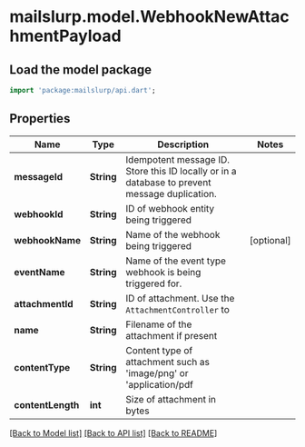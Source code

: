 # mailslurp.model.WebhookNewAttachmentPayload

## Load the model package
```dart
import 'package:mailslurp/api.dart';
```

## Properties
Name | Type | Description | Notes
------------ | ------------- | ------------- | -------------
**messageId** | **String** | Idempotent message ID. Store this ID locally or in a database to prevent message duplication. | 
**webhookId** | **String** | ID of webhook entity being triggered | 
**webhookName** | **String** | Name of the webhook being triggered | [optional] 
**eventName** | **String** | Name of the event type webhook is being triggered for. | 
**attachmentId** | **String** | ID of attachment. Use the `AttachmentController` to | 
**name** | **String** | Filename of the attachment if present | 
**contentType** | **String** | Content type of attachment such as 'image/png' or 'application/pdf | 
**contentLength** | **int** | Size of attachment in bytes | 

[[Back to Model list]](../README#documentation-for-models) [[Back to API list]](../README#documentation-for-api-endpoints) [[Back to README]](../README)


